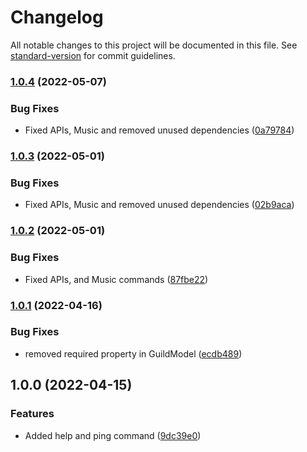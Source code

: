 # Changelog

All notable changes to this project will be documented in this file. See [standard-version](https://github.com/conventional-changelog/standard-version) for commit guidelines.

### [1.0.4](https://github.com/MahoMuri/diglet/compare/v1.0.3...v1.0.4) (2022-05-07)


### Bug Fixes

* Fixed APIs, Music and removed unused dependencies ([0a79784](https://github.com/MahoMuri/diglet/commit/0a797844e804a252bfb161362627b56b1e2fc6e9))

### [1.0.3](https://github.com/MahoMuri/diglet/compare/v1.0.2...v1.0.3) (2022-05-01)


### Bug Fixes

* Fixed APIs, Music and removed unused dependencies ([02b9aca](https://github.com/MahoMuri/diglet/commit/02b9aca6b60d53439c2f755cad1cdbf40eb06130))

### [1.0.2](https://github.com/MahoMuri/diglet/compare/v1.0.1...v1.0.2) (2022-05-01)


### Bug Fixes

* Fixed APIs, and Music commands ([87fbe22](https://github.com/MahoMuri/diglet/commit/87fbe227b8ca7eb536188deb9a06b2cce9bfd972))

### [1.0.1](https://github.com/MahoMuri/diglet/compare/v1.0.0...v1.0.1) (2022-04-16)


### Bug Fixes

* removed required property in GuildModel ([ecdb489](https://github.com/MahoMuri/diglet/commit/ecdb4893298e0374ecbb1d67666d37e18cc15a28))

## 1.0.0 (2022-04-15)


### Features

* Added help and ping command ([9dc39e0](https://github.com/MahoMuri/diglet/commit/9dc39e0ec8417380f6f4b4b3aa415d1eff546d7f))
